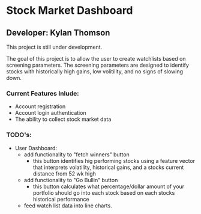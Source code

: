 # Stock Market Dashboard
## Developer: Kylan Thomson
This project is still under development. 

The goal of this project is to allow the user to create watchlists based on screening parameters. The screening parameters are designed to identify stocks with historically high gains, low volitility, and no signs of slowing down. 

### Current Features Inlude:
- Account registration
- Account login authentication
- The ability to collect stock market data

### TODO's:
- User Dashboard:
    - add functionality to "fetch winners" button
        - this button identifies hig performing stocks using a feature vector that interprets volatility, historical gains, and a stocks current distance from 52 wk high 
    - add functionality to "Go Bullin" button
        - this button calculates what percentage/dollar amount of your portfolio should go into each stock based on each stocks historical performance
    - feed watch list data into line charts. 
